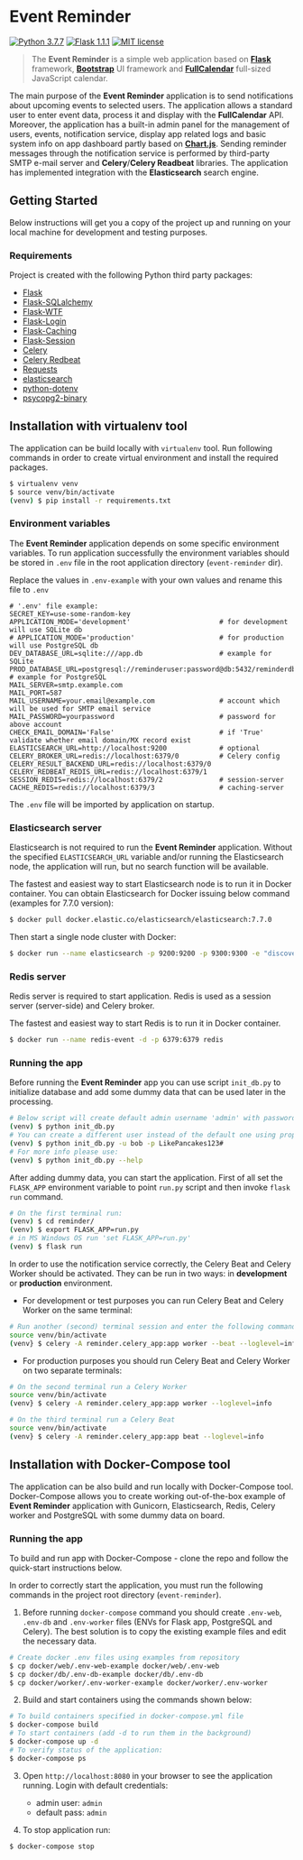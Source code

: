 # Event Reminder

[![Python 3.7.7](https://img.shields.io/badge/python-3.8.5-blue.svg)](https://www.python.org/downloads/release/python-377/)
[![Flask 1.1.1](https://img.shields.io/badge/Flask-1.1.2-blue.svg)](https://flask.palletsprojects.com/en/1.1.x/)
[![MIT license](https://img.shields.io/badge/License-MIT-blue.svg)](https://lbesson.mit-license.org/)

>The **Event Reminder** is a simple web application based on **[Flask](https://flask.palletsprojects.com/en/1.1.x/)** framework, **[Bootstrap](https://getbootstrap.com/)** UI framework and **[FullCalendar](https://fullcalendar.io/)** full-sized JavaScript calendar. 
 
The main purpose of the **Event Reminder** application is to send notifications about upcoming events to selected users. The application allows a standard user to enter event data, process it and display with the **FullCalendar** API. Moreover, the application has a built-in admin panel for the management of users, events, notification service, display app related logs and basic system info on app dashboard partly based on **[Chart.js](https://www.chartjs.org/)**. Sending reminder messages through the notification service is performed by third-party SMTP e-mail server and **Celery**/**Celery Readbeat** libraries.
The application has implemented integration with the **Elasticsearch** search engine.

## Getting Started

Below instructions will get you a copy of the project up and running on your local machine for development and testing purposes. 


### Requirements

Project is created with the following Python third party packages:
* [Flask](https://flask.palletsprojects.com/en/1.1.x/)
* [Flask-SQLalchemy](https://flask-sqlalchemy.palletsprojects.com/en/2.x/)
* [Flask-WTF](https://flask-wtf.readthedocs.io/en/stable/)
* [Flask-Login](https://flask-login.readthedocs.io/en/latest/)
* [Flask-Caching](https://flask-caching.readthedocs.io/en/latest/)
* [Flask-Session](https://flask-session.readthedocs.io/en/latest/)
* [Celery](https://docs.celeryproject.org/en/stable/index.html)
* [Celery Redbeat](https://pypi.org/project/celery-redbeat/)
* [Requests](https://requests.readthedocs.io/en/master/)
* [elasticsearch](https://pypi.org/project/elasticsearch/)
* [python-dotenv](https://pypi.org/project/python-dotenv/)
* [psycopg2-binary](https://pypi.org/project/psycopg2-binary/)


## Installation with virtualenv tool
The application can be build locally with `virtualenv` tool. Run following commands in order to create virtual environment and install the required packages.

```bash
$ virtualenv venv
$ source venv/bin/activate
(venv) $ pip install -r requirements.txt
```

### Environment variables

The **Event Reminder** application depends on some specific environment variables. 
To run application successfully the environment variables should be stored in `.env` file in the root application directory (`event-reminder` dir).

Replace the values in `.env-example` with your own values and rename this file to `.env`
```
# '.env' file example:
SECRET_KEY=use-some-random-key
APPLICATION_MODE='development'                      # for development will use SQLite db
# APPLICATION_MODE='production'                     # for production will use PostgreSQL db
DEV_DATABASE_URL=sqlite:///app.db                   # example for SQLite
PROD_DATABASE_URL=postgresql://reminderuser:password@db:5432/reminderdb     # example for PostgreSQL
MAIL_SERVER=smtp.example.com
MAIL_PORT=587
MAIL_USERNAME=your.email@example.com                # account which will be used for SMTP email service
MAIL_PASSWORD=yourpassword                          # password for above account
CHECK_EMAIL_DOMAIN='False'                          # if 'True' validate whether email domain/MX record exist
ELASTICSEARCH_URL=http://localhost:9200             # optional
CELERY_BROKER_URL=redis://localhost:6379/0          # Celery config
CELERY_RESULT_BACKEND_URL=redis://localhost:6379/0
CELERY_REDBEAT_REDIS_URL=redis://localhost:6379/1
SESSION_REDIS=redis://localhost:6379/2              # session-server
CACHE_REDIS=redis://localhost:6379/3                # caching-server
```
The `.env` file will be imported by application on startup.

### Elasticsearch server
Elasticsearch is not required to run the **Event Reminder** application. Without the specified `ELASTICSEARCH_URL` variable and/or running the Elasticsearch node, the application will run, but no search function will be available.

The fastest and easiest way to start Elasticsearch node is to run it in Docker container.
You can obtain Elasticsearch for Docker issuing below command (examples for 7.7.0 version):
```bash
$ docker pull docker.elastic.co/elasticsearch/elasticsearch:7.7.0
``` 
Then start a single node cluster with Docker:
```bash
$ docker run --name elasticsearch -p 9200:9200 -p 9300:9300 -e "discovery.type=single-node" -d docker.elastic.co/elasticsearch/elasticsearch:7.7.0
```
### Redis server
Redis server is required to start application. Redis is used as a session server (server-side) and Celery broker. 

The fastest and easiest way to start Redis is to run it in Docker container.
```bash
$ docker run --name redis-event -d -p 6379:6379 redis
```

### Running the app

Before running the **Event Reminder** app you can use script `init_db.py` to initialize database and add some dummy data that can be used later in the processing.
```bash
# Below script will create default admin username 'admin' with password 'admin'
(venv) $ python init_db.py
# You can create a different user instead of the default one using proper options. Below example for username 'bob' with password 'LikePancakes123#'.
(venv) $ python init_db.py -u bob -p LikePancakes123#
# For more info please use:
(venv) $ python init_db.py --help
```

After adding dummy data, you can start the application. First of all set the `FLASK_APP` environment variable to point `run.py` script and then invoke `flask run` command.
```bash
# On the first terminal run:
(venv) $ cd reminder/
(venv) $ export FLASK_APP=run.py
# in MS Windows OS run 'set FLASK_APP=run.py'
(venv) $ flask run
```

In order to use the notification service correctly, the Celery Beat and Celery Worker should be activated.
They can be run in two ways: in **development** or **production** environment.  
- For development or test purposes you can run Celery Beat and Celery Worker on the same terminal:
```bash
# Run another (second) terminal session and enter the following commands:
source venv/bin/activate
(venv} $ celery -A reminder.celery_app:app worker --beat --loglevel=info
```
- For production purposes you should run Celery Beat and Celery Worker on two separate terminals:
```bash
# On the second terminal run a Celery Worker
source venv/bin/activate
(venv} $ celery -A reminder.celery_app:app worker --loglevel=info

# On the third terminal run a Celery Beat
source venv/bin/activate
(venv} $ celery -A reminder.celery_app:app beat --loglevel=info
```

## Installation with Docker-Compose tool
The application can be also build and run locally with Docker-Compose tool. Docker-Compose allows you to create working out-of-the-box example of **Event Reminder** application with Gunicorn, Elasticsearch, Redis, Celery worker and PostgreSQL with some dummy data on board.

### Running the app
To build and run app with Docker-Compose - clone the repo and follow the quick-start instructions below. 

In order to correctly start the application, you must run the following commands in the project root directory (`event-reminder`).

1. Before running `docker-compose` command you should create `.env-web`, `.env-db` and `.env-worker` files (ENVs for Flask app, PostgreSQL and Celery). The best solution is to copy the existing example files and edit the necessary data.
```bash
# Create docker .env files using examples from repository
$ cp docker/web/.env-web-example docker/web/.env-web
$ cp docker/db/.env-db-example docker/db/.env-db
$ cp docker/worker/.env-worker-example docker/worker/.env-worker
```
2. Build and start containers using the commands shown below:
```bash
# To build containers specified in docker-compose.yml file
$ docker-compose build
# To start containers (add -d to run them in the background)
$ docker-compose up -d
# To verify status of the application:
$ docker-compose ps
```
3. Open `http://localhost:8080` in your browser to see the application running. Login with default credentials:
   - admin user: `admin`
   - default pass: `admin`
   

4. To stop application run:
```bash
$ docker-compose stop
```
